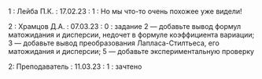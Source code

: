 1 : Лейба П.К. : 17.02.23 : 1 : Но мы что-то очень похожее уже видели!

2 : Храмцов Д.А. : 07.03.23 : 0 : задание 2 — добавьте вывод формул матожидания и дисперсии, недочет в формуле коэффициента вариации; 3 — добавьте вывод преобразования Лапласа-Стилтьеса, его матожидания и дисперсии; 5 — добавьте экспериментальную проверку

2: Преподаватель : 11.03.23 : 1 : зачтено
